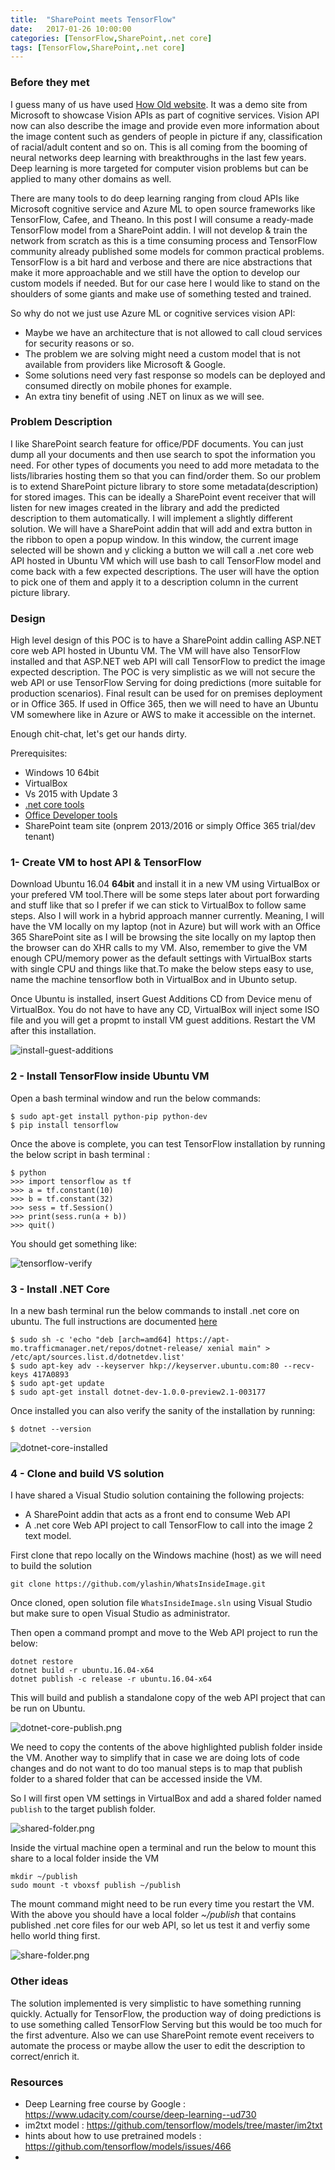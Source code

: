 ```yaml
---
title:  "SharePoint meets TensorFlow"
date:   2017-01-26 10:00:00
categories: [TensorFlow,SharePoint,.net core]
tags: [TensorFlow,SharePoint,.net core]
---
```


### Before they met
I guess many of us have used [How Old website](https://how-old.net/). It was a demo site from Microsoft to showcase Vision APIs as part of cognitive services. Vision API now can also describe the image and provide even more information about the image content such as genders of people in picture if any, classification of racial/adult content and so on. This is all coming from the booming of neural networks deep learning with breakthroughs in the last few years. Deep learning is more targeted for computer vision problems but can be applied to many other domains as well.

There are many tools to do deep learning ranging from cloud APIs like Microsoft cognitive service and Azure ML to open source frameworks like TensorFlow, Cafee, and Theano. In this post I will consume a ready-made TensorFlow model from a SharePoint addin. I will not develop & train the network from scratch as this is a time consuming process and TensorFlow community already published some models for common practical problems. TensorFlow is a bit hard and verbose and there are nice abstractions that make it more approachable and we still have the option to develop our custom models if needed. But for our case here I would like to stand on the shoulders of some giants and make use of something tested and trained.

So why do not we just use Azure ML or cognitive services vision API:


+ Maybe we have an architecture that is not allowed to call cloud services for security reasons or so.
+ The problem we are solving might need a custom model that is not available from providers like Microsoft & Google.
+ Some solutions need very fast response so models can be deployed and consumed directly on mobile phones for example.
+ An extra tiny benefit of using .NET on linux as we will see.

### Problem Description
I like SharePoint search feature for office/PDF documents. You can just dump all your documents and then use search to spot the information you need. For other types of documents you need to add more metadata to the lists/libraries hosting them so that you can find/order them. So our problem is to extend SharePoint picture library to store some metadata(description) for stored images. This can be ideally a SharePoint event receiver that will listen for new images created in the library and add the predicted description to them automatically. I will implement a slightly different solution. We will have a SharePoint addin that will add and extra button in the ribbon to open a popup window. In this window, the current image selected will be shown and y clicking a button we will call a .net core web API hosted in Ubuntu VM which will use bash to call TensorFlow model and come back with a few expected descriptions. The user will have the option to pick one of them and apply it to a description column in the current picture library.



### Design

High level design of this POC is to have a SharePoint addin calling ASP.NET core web API hosted in Ubuntu VM. The VM will have also TensorFlow installed and that ASP.NET web API will call TensorFlow to predict the image expected description. The POC is very simplistic as we will not secure the web API or use TensorFlow Serving for doing predictions (more suitable for production scenarios). Final result can be used for on premises deployment or in Office 365. If used in Office 365, then we will need to have an Ubuntu VM somewhere like in Azure or AWS to make it accessible on the internet.


Enough chit-chat, let's get our hands dirty.

Prerequisites:

- Windows 10 64bit
- VirtualBox
- Vs 2015 with Update 3
- [.net core tools](https://go.microsoft.com/fwlink/?LinkID=827546) 
- [Office Developer tools](https://www.visualstudio.com/vs/office-tools/)
- SharePoint team site (onprem 2013/2016 or simply Office 365 trial/dev tenant)


### 1- Create VM to host API & TensorFlow

Download Ubuntu 16.04 **64bit** and install it in a new VM using VirtualBox or your prefered VM tool.There will be some steps later about port forwarding and stuff like that so I prefer if we can stick to VirtualBox to follow same steps. Also I will work in a hybrid approach manner currently. Meaning, I will have the VM locally on my laptop (not in Azure) but will work with an Office 365 SharePoint site as I will be browsing the site locally on my laptop then the browser can do XHR calls to my VM. Also, remember to give the VM enough CPU/memory power as the default settings with VirtualBox starts with single CPU and things like that.To make the below steps easy to use, name the machine tensorflow both in VirtualBox and in Ubunto setup.

Once Ubuntu is installed, insert Guest Additions CD from Device menu of VirtualBox. You do not have to have any CD, VirtualBox will inject some ISO file and you will get a propmt to install VM guest additions. Restart the VM after this installation.

![install-guest-additions](/images/2017-01-26/install-guest-additions.png)

### 2 - Install TensorFlow inside Ubuntu VM

Open a bash terminal window and run the below commands:

```
$ sudo apt-get install python-pip python-dev
$ pip install tensorflow
```

Once the above is complete, you can test TensorFlow installation by running the below script in bash terminal :

```
$ python
>>> import tensorflow as tf
>>> a = tf.constant(10)
>>> b = tf.constant(32)
>>> sess = tf.Session() 
>>> print(sess.run(a + b))
>>> quit()

```

You should get something like:

![tensorflow-verify](/images/2017-01-26/tensorflow-verify.png)


### 3 - Install .NET Core

In a new bash terminal run the below commands to install .net core on ubuntu. The full instructions are documented [here](https://www.microsoft.com/net/core#linuxubuntu)


```
$ sudo sh -c 'echo "deb [arch=amd64] https://apt-mo.trafficmanager.net/repos/dotnet-release/ xenial main" > /etc/apt/sources.list.d/dotnetdev.list'
$ sudo apt-key adv --keyserver hkp://keyserver.ubuntu.com:80 --recv-keys 417A0893
$ sudo apt-get update
$ sudo apt-get install dotnet-dev-1.0.0-preview2.1-003177
```

Once installed you can also verify the sanity of the installation by running:

```
$ dotnet --version
```
![dotnet-core-installed](/images/2017-01-26/dotnet-core-installed.png)


### 4 - Clone and build VS solution

I have shared a Visual Studio solution containing the following projects:

- A SharePoint addin that acts as a front end to consume Web API 
- A .net core Web API project to call TensorFlow to call into the image 2 text model.

First clone that repo locally on the Windows machine (host) as we will need to build the solution

```
git clone https://github.com/ylashin/WhatsInsideImage.git
```

Once cloned, open solution file `WhatsInsideImage.sln` using Visual Studio but make sure to open Visual Studio as administrator.

Then open a command prompt and move to the Web API project to run the below:

```
dotnet restore
dotnet build -r ubuntu.16.04-x64
dotnet publish -c release -r ubuntu.16.04-x64
```

This will build and publish a standalone copy of the web API project that can be run on Ubuntu.

![dotnet-core-publish.png](/images/2017-01-26/dotnet-core-publish.png)

We need to copy the contents of the above highlighted publish folder inside the VM. Another way to simplify that in case we are doing lots of code changes and do not want to do too manual steps is to map that publish folder to a shared folder that can be accessed inside the VM.

So I will first open VM settings in VirtualBox and add a shared folder named `publish` to the target publish folder.

![shared-folder.png](/images/2017-01-26/shared-folder.png)

Inside the virtual machine open a terminal and run the below to mount this share to a local folder inside the VM

```
mkdir ~/publish
sudo mount -t vboxsf publish ~/publish

```
The mount command might need to be run every time you restart the VM. With the above you should have a local folder *~/publish* that contains published .net core files for our web API, so let us test it and verfiy some hello world thing first.


![share-folder.png](/images/2017-01-26/share-folder.png)









### Other ideas
The solution implemented is very simplistic to have something running quickly. Actually for TensorFlow, the production way of doing predictions is to use something called TensorFlow Serving but this would be too much for the first adventure. Also we can use SharePoint remote event receivers to automate the process or maybe allow the user to edit the description to correct/enrich it.


### Resources

- Deep Learning free course by Google : https://www.udacity.com/course/deep-learning--ud730
- im2txt model :  https://github.com/tensorflow/models/tree/master/im2txt
- hints about how to use pretrained models : https://github.com/tensorflow/models/issues/466
- 